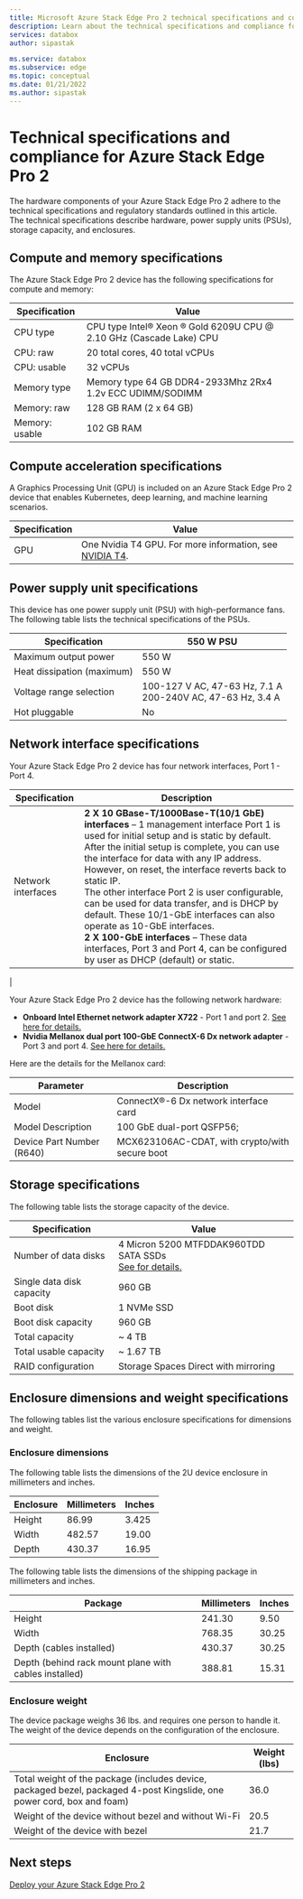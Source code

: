 ```yaml
---
title: Microsoft Azure Stack Edge Pro 2 technical specifications and compliance| Microsoft Docs
description: Learn about the technical specifications and compliance for your Azure Stack Edge Pro 2 device
services: databox
author: sipastak

ms.service: databox
ms.subservice: edge
ms.topic: conceptual
ms.date: 01/21/2022
ms.author: sipastak
---
```


# Technical specifications and compliance for Azure Stack Edge Pro 2

The hardware components of your Azure Stack Edge Pro 2 adhere to the technical specifications and regulatory standards outlined in this article. The technical specifications describe hardware, power supply units (PSUs), storage capacity, and enclosures.

## Compute and memory specifications

The Azure Stack Edge Pro 2 device has the following specifications for compute and memory:

| Specification  | Value                                                                       |
|----------------|-----------------------------------------------------------------------------|
| CPU type       | CPU type	Intel® Xeon ® Gold 6209U CPU @ 2.10 GHz (Cascade Lake) CPU|
| CPU: raw       | 20 total cores, 40 total vCPUs                                              |
| CPU: usable    | 32 vCPUs                                                                    |
| Memory type    | Memory type	64 GB DDR4-2933Mhz 2Rx4 1.2v ECC UDIMM/SODIMM |
| Memory: raw    | 128 GB RAM (2 x 64 GB)                                                      |
| Memory: usable | 102 GB RAM                                                                  |


## Compute acceleration specifications

A Graphics Processing Unit (GPU) is included on an Azure Stack Edge Pro 2 device that enables Kubernetes, deep learning, and machine learning scenarios.

| Specification           | Value                  |
|-------------------------|----------------------------|
| GPU   | One Nvidia T4 GPU. For more information, see [NVIDIA T4](https://www.nvidia.com/en-us/data-center/tesla-t4/).| 


## Power supply unit specifications

This device has one power supply unit (PSU) with high-performance fans. The following table lists the technical specifications of the PSUs.

| Specification           | 550 W PSU                  |
|-------------------------|----------------------------|
| Maximum output power    | 550 W                      |
| Heat dissipation (maximum)    | 550 W                  |
| Voltage range selection | 100-127 V AC, 47-63 Hz, 7.1 A <br> 200-240V AC, 47-63 Hz, 3.4 A |
| Hot pluggable           | No                   |


## Network interface specifications

Your Azure Stack Edge Pro 2 device has four network interfaces, Port 1 - Port 4.

| Specification           | Description                 |
|-------------------------|----------------------------|
|  Network interfaces    | **2 X 10 GBase-T/1000Base-T(10/1 GbE) interfaces** – 1 management interface Port 1 is used for initial setup and is static by default. After the initial setup is complete, you can use the interface for data with any IP address. However, on reset, the interface reverts back to static IP.<br>The other interface Port 2 is user configurable, can be used for data transfer, and is DHCP by default. These 10/1-GbE interfaces can also operate as 10-GbE interfaces.<br>**2 X 100-GbE interfaces** – These data interfaces, Port 3 and Port 4, can be configured by user as DHCP (default) or static. 
  | 

Your Azure Stack Edge Pro 2 device has the following network hardware:

* **Onboard Intel Ethernet network adapter X722** - Port 1 and port 2. [See here for details.](https://www.intel.com/content/www/us/en/ethernet-products/network-adapters/ethernet-x722-brief.html)
* **Nvidia Mellanox dual port 100-GbE ConnectX-6 Dx network adapter** - Port 3 and port 4. [See here for details.](https://www.nvidia.com/en-us/networking/ethernet/connectx-6-dx/)

Here are the details for the Mellanox card:

| Parameter           | Description                 |
|-------------------------|----------------------------|
| Model    | ConnectX®-6 Dx network interface card                     |
| Model Description               | 100 GbE dual-port QSFP56; |
| Device Part Number (R640) | MCX623106AC-CDAT, with crypto/with secure boot |

## Storage specifications

The following table lists the storage capacity of the device.

|     Specification                          |     Value             |
|--------------------------------------------|-----------------------|
|    Number of data disks                   |    4 Micron 5200 MTFDDAK960TDD SATA SSDs<br>[See for details.](https://www.micron.com/products/ssd/bus-interfaces/sata-ssds/part-catalog/mtfddak960tdd-1at1zab)|
|    Single data disk capacity              |    960 GB             |
|    Boot disk    |    1  NVMe SSD                |
|    Boot disk capacity                       |    960 GB             |
|    Total capacity                          |    ~ 4 TB             |
|    Total usable capacity                   |    ~ 1.67 TB          |
|    RAID configuration                      |    Storage Spaces Direct with mirroring |


## Enclosure dimensions and weight specifications

The following tables list the various enclosure specifications for dimensions and weight.

### Enclosure dimensions

The following table lists the dimensions of the 2U device enclosure in millimeters and inches.

|     Enclosure     |     Millimeters     |     Inches     |
|-------------------|---------------------|----------------|
|    Height         |    86.99            |    3.425       |
|    Width          |    482.57          |    19.00     |
|    Depth       |    430.37        |    16.95      |

The following table lists the dimensions of the shipping package in millimeters and inches.

|     Package     |     Millimeters     |     Inches     |
|-------------------|---------------------|----------------|
|    Height         |    241.30           |    9.50     |
|    Width          |    768.35           |    30.25         |
|    Depth (cables installed)  |    430.37       |    30.25         |
|    Depth (behind rack mount plane with cables installed)    | 388.81 |    15.31         |

### Enclosure weight

The device package weighs 36 lbs. and requires one person to handle it. The weight of the device depends on the configuration of the enclosure.

|     Enclosure                                 |     Weight (lbs)        |
|-----------------------------------------------|---------------------|
|    Total weight of the package (includes device, packaged bezel, packaged 4-post Kingslide, one power cord, box and foam)       |    36.0          |
|    Weight of the device without bezel and without Wi-Fi                       |    20.5       |
|Weight of the device with bezel| 21.7|



## Next steps

[Deploy your Azure Stack Edge Pro 2](azure-stack-edge-placeholder.md)
